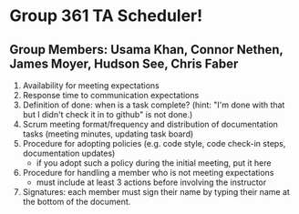 # Group 361 TA Scheduler!

## Group Members: Usama Khan, Connor Nethen, James Moyer, Hudson See, Chris Faber

1. Availability for meeting expectations
2. Response time to communication expectations
3. Definition of done: when is a task complete? (hint: "I'm done with that but I didn't check it in to github" is not done.)
4. Scrum meeting format/frequency and distribution of documentation tasks (meeting minutes, updating task board)
5. Procedure for adopting policies (e.g. code style, code check-in steps, documentation updates)
    - if you adopt such a policy during the initial meeting, put it here
6. Procedure for handling a member who is not meeting expectations
    - must include at least 3 actions before involving the instructor
7. Signatures: each member must sign their name by typing their name at the bottom of the document.

